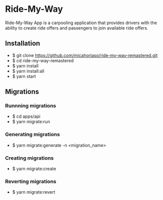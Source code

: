 # Ride-My-Way

Ride-My-Way App is a carpooling application that provides drivers with the ability to create ride offers and passengers to join available ride offers.

## Installation

- \$ git clone https://github.com/micahoriaso/ride-my-way-remastered.git
- \$ cd ride-my-way-remastered
- \$ yarn install
- \$ yarn install:all
- \$ yarn start

## Migrations

### Runnning migrations

- \$ cd apps/api
- \$ yarn migrate:run

### Generating migrations

- \$ yarn migrate:generate -n <migration_name>

### Creating migrations

- \$ yarn migrate:create

### Reverting migrations

- \$ yarn migrate:revert
